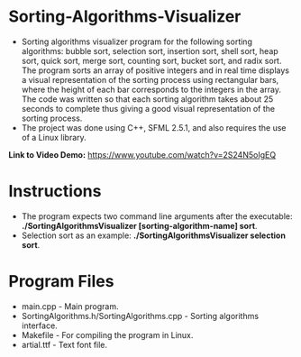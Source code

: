 # Sorting-Algorithms-Visualizer
- Sorting algorithms visualizer program for the following sorting algorithms: bubble sort, selection sort, insertion sort, shell sort, heap sort, quick sort, merge sort, counting sort, bucket sort, and radix sort. The program sorts an array of positive integers and in real time displays a visual representation of the sorting process using rectangular bars, where the height of each bar corresponds to the integers in the array. The code was written so that each sorting algorithm takes about 25 seconds to complete thus giving a good visual representation of the sorting process.
- The project was done using C++, SFML 2.5.1, and also requires the use of a Linux library.

**Link to Video Demo:** https://www.youtube.com/watch?v=2S24N5oIgEQ

# Instructions
- The program expects two command line arguments after the executable: **./SortingAlgorithmsVisualizer [sorting-algorithm-name] sort**. 
- Selection sort as an example: **./SortingAlgorithmsVisualizer selection sort**.

# Program Files
- main.cpp - Main program.
- SortingAlgorithms.h/SortingAlgorithms.cpp - Sorting algorithms interface.
- Makefile - For compiling the program in Linux.
- artial.ttf - Text font file.
